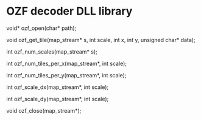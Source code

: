 OZF decoder DLL library
=============

void*	ozf_open(char* path);

void	ozf_get_tile(map_stream* s, int scale, int x, int y, unsigned char* data);

int		ozf_num_scales(map_stream* s);

int		ozf_num_tiles_per_x(map_stream*, int scale);

int		ozf_num_tiles_per_y(map_stream*, int scale);

int		ozf_scale_dx(map_stream*, int scale);

int		ozf_scale_dy(map_stream*, int scale);

void	ozf_close(map_stream*);
